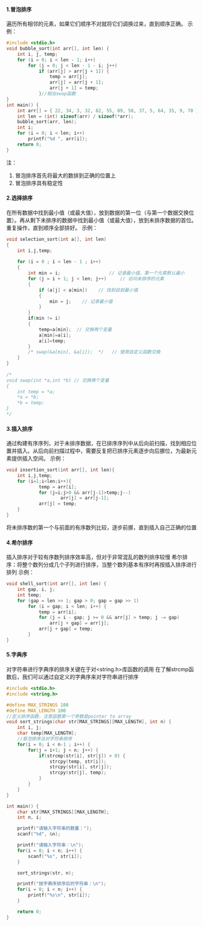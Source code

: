 #### 1.冒泡排序
遍历所有相邻的元素，如果它们顺序不对就将它们调换过来，直到顺序正确。
示例：
```c
#include <stdio.h>
void bubble_sort(int arr[], int len) {
    int i, j, temp;
    for (i = 0; i < len - 1; i++)
        for (j = 0; j < len - 1 - i; j++)
            if (arr[j] > arr[j + 1]) {
                temp = arr[j];
                arr[j] = arr[j + 1];
                arr[j + 1] = temp;
            }//相当swap函数
}
int main() {
    int arr[] = { 22, 34, 3, 32, 82, 55, 89, 50, 37, 5, 64, 35, 9, 70 };
    int len = (int) sizeof(arr) / sizeof(*arr);
    bubble_sort(arr, len);
    int i;
    for (i = 0; i < len; i++)
        printf("%d ", arr[i]);
    return 0;
}
```
注：
1. 冒泡排序首先将最大的数排到正确的位置上
2. 冒泡排序具有稳定性
#### 2.选择排序
在所有数据中找到最小值（或最大值），放到数据的第一位（与第一个数据交换位置）。再从剩下未排序的数据中找到最小值（或最大值），放到未排序数据的首位。重复操作，直到顺序全部排好。
示例：
```c
void selection_sort(int a[], int len) 
{
    int i,j,temp;
 
    for (i = 0 ; i < len - 1 ; i++) 
    {
        int min = i;                  // 记录最小值，第一个元素默认最小
        for (j = i + 1; j < len; j++)     // 访问未排序的元素
        {
            if (a[j] < a[min])    // 找到目前最小值
            {
                min = j;    // 记录最小值
            }
        }
        if(min != i)
        {
            temp=a[min];  // 交换两个变量
            a[min]=a[i];
            a[i]=temp;
        }
        /* swap(&a[min], &a[i]);  */   // 使用自定义函数交換
    }
}
 
/*
void swap(int *a,int *b) // 交换两个变量
{
    int temp = *a;
    *a = *b;
    *b = temp;
}
*/
```
#### 3.插入排序
通过构建有序序列，对于未排序数据，在已排序序列中从后向前扫描，找到相应位置并插入。从后向前扫描过程中，需要反复把已排序元素逐步向后挪位，为最新元素提供插入空间。
示例：
```c
void insertion_sort(int arr[], int len){
    int i,j,temp;
    for (i=1;i<len;i++){
            temp = arr[i];
            for (j=i;j>0 && arr[j-1]>temp;j--)
                    arr[j] = arr[j-1];
            arr[j] = temp;
    }
}
```
将未排序数的第一个与前面的有序数列比较，逐步前挪，直到插入自己正确的位置
#### 4.希尔排序
插入排序对于较有序数列排序效率高，但对于非常混乱的数列排序较慢
希尔排序：将整个数列分成几个子列进行排序，当整个数列基本有序时再按插入排序进行排列
示例：
```c
void shell_sort(int arr[], int len) {
    int gap, i, j;
    int temp;
    for (gap = len >> 1; gap > 0; gap = gap >> 1)
        for (i = gap; i < len; i++) {
            temp = arr[i];
            for (j = i - gap; j >= 0 && arr[j] > temp; j -= gap)
                arr[j + gap] = arr[j];
            arr[j + gap] = temp;
        }
}
```
#### 5.字典序
对字符串进行字典序的排序关键在于对<string.h>库函数的调用
在了解strcmp函数后，我们可以通过自定义的字典序来对字符串进行排序
```c
#include <stdio.h>
#include <string.h>

#define MAX_STRINGS 100
#define MAX_LENGTH 100
//定义排序函数，注意函数第一个参数是pointer to array
void sort_strings(char str[MAX_STRINGS][MAX_LENGTH], int n) {
    int i, j;
    char temp[MAX_LENGTH];
	//冒泡排序法对字符串排序
    for(i = 0; i < n-1 ; i++) {
        for(j = i+1; j < n; j++) {
            if(strcmp(str[i], str[j]) > 0) {
                strcpy(temp, str[i]);
                strcpy(str[i], str[j]);
                strcpy(str[j], temp);
            }
        }
    }
}

int main() {
    char str[MAX_STRINGS][MAX_LENGTH];
    int n, i;

    printf("请输入字符串的数量：");
    scanf("%d", &n);

    printf("请输入字符串：\n");
    for(i = 0; i < n; i++) {
        scanf("%s", str[i]);
    }

    sort_strings(str, n);

    printf("按字典序排序后的字符串：\n");
    for(i = 0; i < n; i++) {
        printf("%s\n", str[i]);
    }

    return 0;
}
```